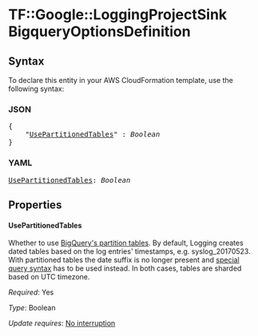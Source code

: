 # TF::Google::LoggingProjectSink BigqueryOptionsDefinition

## Syntax

To declare this entity in your AWS CloudFormation template, use the following syntax:

### JSON

<pre>
{
    "<a href="#usepartitionedtables" title="UsePartitionedTables">UsePartitionedTables</a>" : <i>Boolean</i>
}
</pre>

### YAML

<pre>
<a href="#usepartitionedtables" title="UsePartitionedTables">UsePartitionedTables</a>: <i>Boolean</i>
</pre>

## Properties

#### UsePartitionedTables

Whether to use [BigQuery's partition tables](https://cloud.google.com/bigquery/docs/partitioned-tables).
By default, Logging creates dated tables based on the log entries' timestamps, e.g. syslog_20170523. With partitioned
tables the date suffix is no longer present and [special query syntax](https://cloud.google.com/bigquery/docs/querying-partitioned-tables)
has to be used instead. In both cases, tables are sharded based on UTC timezone.

_Required_: Yes

_Type_: Boolean

_Update requires_: [No interruption](https://docs.aws.amazon.com/AWSCloudFormation/latest/UserGuide/using-cfn-updating-stacks-update-behaviors.html#update-no-interrupt)

